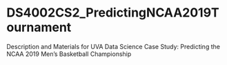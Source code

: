 # DS4002CS2_PredictingNCAA2019Tournament
Description and Materials for UVA Data Science Case Study: Predicting the NCAA 2019 Men’s Basketball Championship
